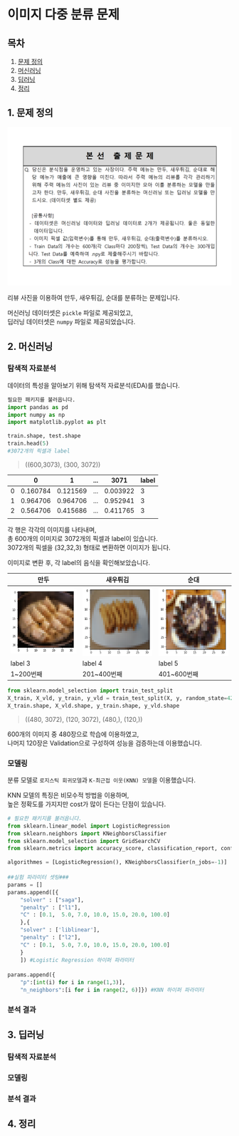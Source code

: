 # 이미지 다중 분류 문제

## 목차
1. [문제 정의](#1-문제-정의)
2. [머신러닝](#2-머신러닝)
3. [딥러닝](#3-딥러닝)
4. [정리](#4-정리)

## 1. 문제 정의

![problem](img/1_camp_exam.png)

리뷰 사진을 이용하여 만두, 새우튀김, 순대를 분류하는 문제입니다.  

머신러닝 데이터셋은 `pickle` 파일로 제공되었고,  
딥러닝 데이터셋은 `numpy` 파일로 제공되었습니다.  

## 2. 머신러닝

### 탐색적 자료분석

데이터의 특성을 알아보기 위해 탐색적 자료분석(EDA)를 했습니다.  

```python
필요한 패키지를 불러옵니다.
import pandas as pd
import numpy as np
import matplotlib.pyplot as plt
```

```python
train.shape, test.shape
train.head(5)
#3072개의 픽셀과 label
```
> ((600,3073), (300, 3072))

| |0|1|...|3071|label|
|-|-|-|-|-|-|
|0|0.160784|0.121569|...|0.003922|3|
|1|0.964706|0.964706|...|0.952941|3|
|2|	0.564706|0.415686|...|0.411765|3|
|||||||

각 행은 각각의 이미지를 나타내며,    
총 600개의 이미지로 3072개의 픽셀과 label이 있습니다.  
3072개의 픽셀을 (32,32,3) 형태로 변환하면 이미지가 됩니다.  

이미지로 변환 후, 각 label의 음식을 확인해보았습니다.  

| 만두 | 새우튀김 | 순대 |
| --- | --- | --- |
| ![Mandoo](img/Mandoo.png) | ![Shrimp](img/Shrimp.png) | ![Sundae](img/Sundae.png) |
| label 3 | label 4 | label 5 |
| 1~200번째 | 201~400번째 | 401~600번째 |

```python
from sklearn.model_selection import train_test_split
X_train, X_vld, y_train, y_vld = train_test_split(X, y, random_state=42, test_size = .2)
X_train.shape, X_vld.shape, y_train.shape, y_vld.shape
```
> ((480, 3072), (120, 3072), (480,), (120,))

600개의 이미지 중 480장으로 학습에 이용하였고,  
나머지 120장은 Validation으로 구성하여 성능을 검증하는데 이용했습니다.

### 모델링

분류 모델로 `로지스틱 회귀모델`과 `K-최근접 이웃(KNN) 모델`을 이용했습니다.  

KNN 모델의 특징은 비모수적 방법을 이용하며,  
높은 정확도를 가지지만 cost가 많이 든다는 단점이 있습니다.

```python
# 필요한 패키지를 불러옵니다.
from sklearn.linear_model import LogisticRegression
from sklearn.neighbors import KNeighborsClassifier
from sklearn.model_selection import GridSearchCV
from sklearn.metrics import accuracy_score, classification_report, confusion_matrix
```

```python
algorithmes = [LogisticRegression(), KNeighborsClassifier(n_jobs=-1)]

##실험 파라미터 셋팅###
params = []
params.append([{
    "solver" : ["saga"],
    "penalty" : ["l1"],
    "C" : [0.1,  5.0, 7.0, 10.0, 15.0, 20.0, 100.0]
    },{
    "solver" : ['liblinear'],
    "penalty" : ["l2"],
    "C" : [0.1,  5.0, 7.0, 10.0, 15.0, 20.0, 100.0]
    }
    ]) #Logistic Regression 하이퍼 파라미터

params.append({
    "p":[int(i) for i in range(1,3)],
    "n_neighbors":[i for i in range(2, 6)]}) #KNN 하이퍼 파라미터
```


### 분석 결과

## 3. 딥러닝

### 탐색적 자료분석

### 모델링

### 분석 결과

## 4. 정리

